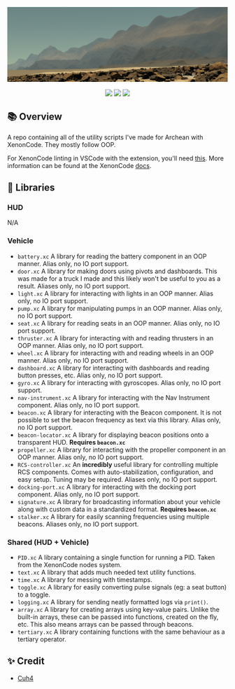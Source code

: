 ![In-Game Screenshot](imgs/1.png)

<div align="center">
    <img src="https://img.shields.io/badge/Archean-grey?style=for-the-badge">
    <img src="https://img.shields.io/badge/XenonCode-%232C2D72.svg?style=for-the-badge&logoColor=white">
    <img src="https://img.shields.io/badge/Utilities-9e6244?style=for-the-badge">
</div>

## 📚 Overview
A repo containing all of the utility scripts I've made for Archean with XenonCode. They mostly follow OOP.

For XenonCode linting in VSCode with the extension, you'll need [this](https://github.com/batcholi/XenonCode/raw/master/build/xenoncode.exe). More information can be found at the XenonCode [docs](https://wiki.archean.space/xenoncode/documentation.html#testing-xenoncode).

## 📑 Libraries
### HUD
N/A

### Vehicle
- `battery.xc` A library for reading the battery component in an OOP manner. Alias only, no IO port support.
- `door.xc` A library for making doors using pivots and dashboards. This was made for a truck I made and this likely won't be useful to you as a result.  Aliases only, no IO port support.
- `light.xc` A library for interacting with lights in an OOP manner. Alias only, no IO port support.
- `pump.xc` A library for manipulating pumps in an OOP manner. Alias only, no IO port support.
- `seat.xc` A library for reading seats in an OOP manner. Alias only, no IO port support.
- `thruster.xc` A library for interacting with and reading thrusters in an OOP manner. Alias only, no IO port support.
- `wheel.xc` A library for interacting with and reading wheels in an OOP manner. Alias only, no IO port support.
- `dashboard.xc` A library for interacting with dashboards and reading button presses, etc. Alias only, no IO port support.
- `gyro.xc` A library for interacting with gyroscopes. Alias only, no IO port support.
- `nav-instrument.xc` A library for interacting with the Nav Instrument component. Alias only, no IO port support.
- `beacon.xc` A library for interacting with the Beacon component. It is not possible to set the beacon frequency as text via this library. Alias only, no IO port support.
- `beacon-locator.xc` A library for displaying beacon positions onto a transparent HUD. **Requires `beacon.xc`**
- `propeller.xc` A library for interacting with the propeller component in an OOP manner. Alias only, no IO port support.
- `RCS-controller.xc` An **incredibly** useful library for controlling multiple RCS components. Comes with auto-stabilization, configuration, and easy setup. Tuning may be required. Aliases only, no IO port support.
- `docking-port.xc` A library for interacting with the docking port component. Alias only, no IO port support.
- `signature.xc` A library for broadcasting information about your vehicle along with custom data in a standardized format. **Requires `beacon.xc`**
- `stalker.xc` A library for easily scanning frequencies using multiple beacons. Aliases only, no IO port support.

### Shared (HUD + Vehicle)
- `PID.xc` A library containing a single function for running a PID. Taken from the XenonCode nodes system.
- `text.xc` A library that adds much needed text utility functions.
- `time.xc` A library for messing with timestamps.
- `toggle.xc` A library for easily converting pulse signals (eg: a seat button) to a toggle.
- `logging.xc` A library for sending neatly formatted logs via `print()`.
- `array.xc` A library for creating arrays using key-value pairs. Unlike the built-in arrays, these can be passed into functions, created on the fly, etc. This also means arrays can be passed through beacons.
- `tertiary.xc` A library containing functions with the same behaviour as a tertiary operator.

## ✨ Credit
- [Cuh4](https://github.com/Cuh4)